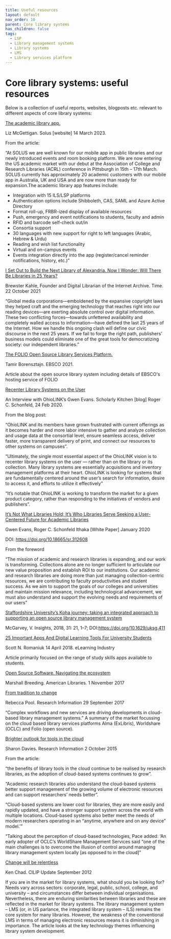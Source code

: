 ```yaml
---
title: Useful resources
layout: default
nav_order: 10
parent: Core library systems
has_children: false
tags:
  - LSP
  - Library management systems
  - Library systems
  - LMS
  - Library services platform
---
```


# Core library systems: useful resources

Below is a collection of useful reports, websites, blogposts etc. relevant to different aspects of core library systems:

[The academic library app. ](https://wp.sol.us/the-academic-library-app/#libraryevents)

Liz McGettigan. Solus \[website] 14 March 2023.

From the article:

“At SOLUS we are well known for our mobile app in public libraries and our newly introduced events and room booking platform. We are now entering the US academic market with our debut at the Association of College and Research Libraries (ACRL) conference in Pittsburgh in 15th – 17th March. SOLUS currently has approximately 20 academic customers with our mobile app in Australia, UK and USA and are now more than ready for expansion.The academic library app features include:

- Integration with 15 ILS/LSP platforms
- Authentication options include Shibboleth, CAS, SAML and Azure Active Directory
- Format roll-up, FRBR-ized display of available resources
- Push, emergency and event notifications to students, faculty and admin
- RFID and barcode self-check out/in
- Consortia support
- 30 languages with new support for right to left languages (Arabic, Hebrew & Urdu)
- Reading and wish list functionality
- Virtual and on-campus events
- Events integration directly into the app (register/cancel reminder notifications, history, etc.)”[](https://www.rluk.ac.uk/library-lending-fit-for-the-21st-century-controlled-digital-lending-in-the-uk/)

[](https://www.rluk.ac.uk/library-lending-fit-for-the-21st-century-controlled-digital-lending-in-the-uk/)[I Set Out to Build the Next Library of Alexandria. Now I Wonder: Will There Be Libraries in 25 Years? ](https://time.com/6108581/internet-archive-future-books/)

[](https://time.com/6108581/internet-archive-future-books/)Brewster Kahle, Founder and Digital Librarian of the Internet Archive. Time. 22 October 2021

“Global media corporations—emboldened by the expansive copyright laws they helped craft and the emerging technology that reaches right into our reading devices—are exerting absolute control over digital information. These two conflicting forces—towards unfettered availability and completely walled access to information—have defined the last 25 years of the Internet. How we handle this ongoing clash will define our civic discourse in the next 25 years. If we fail to forge the right path, publishers’ business models could eliminate one of the great tools for democratizing society: our independent libraries.”[](https://page.exlibrisgroup.com/hubfs/HQ_General/Ex%20Libris%20Controlled%20Digital%20Lending%20White%20Paper.pdf?hsLang=en)

[](https://page.exlibrisgroup.com/hubfs/HQ_General/Ex%20Libris%20Controlled%20Digital%20Lending%20White%20Paper.pdf?hsLang=en)[The FOLIO Open Source Library Services Platform.](<https://www.researchinformation.info/sites/default/files/content/white-paper/pdfs/The%20FOLIO%20Open%20Source%20Library%20Services%20Platform%20(2).pdf>)

Tamir Borensztajn. EBSCO 2021.

Article about the open source library system including details of EBSCO's hosting service of FOLIO[](https://scholarlykitchen.sspnet.org/2020/02/24/recenter-library-systems-interview-ohiolinks-gwen-evans/)

[Recenter Library Systems on the User](https://scholarlykitchen.sspnet.org/2020/02/24/recenter-library-systems-interview-ohiolinks-gwen-evans/)

[](https://scholarlykitchen.sspnet.org/2020/02/24/recenter-library-systems-interview-ohiolinks-gwen-evans/)An Interview with OhioLINK’s Gwen Evans. Scholarly Kitchen \[blog] Roger C. Schonfeld, 24 Feb 2020.

From the blog post:

“OhioLINK and its members have grown frustrated with current offerings as it becomes harder and more labor intensive to gather and analyze collection and usage data at the consortial level, ensure seamless access, deliver faster, more transparent delivery of print, and connect our resources to other systems on campuses”.

“Ultimately, the single most essential aspect of the OhioLINK vision is to recenter library systems on the user — rather than on the library or its collection. Many library systems are essentially acquisitions and inventory management platforms at their heart. OhioLINK is looking for systems that are fundamentally centered around the user’s search for information, desire to access it, and efforts to utilize it effectively”

“It’s notable that OhioLINK is working to transform the market for a given product category, rather than responding to the initiatives of vendors and publishers”.

[It’s Not What Libraries Hold; It’s Who Libraries Serve Seeking a User-Centered Future for Academic Libraries](https://sr.ithaka.org/publications/its-not-what-libraries-hold-its-who-libraries-serve/)

[](https://sr.ithaka.org/publications/its-not-what-libraries-hold-its-who-libraries-serve/)Gwen Evans, Roger C. Schonfeld Ithaka \[White Paper] January 2020

DOI: https://doi.org/10.18665/sr.312608

From the foreword

“The mission of academic and research libraries is expanding, and our work is transforming. Collections alone are no longer sufficient to articulate our new value proposition and establish ROI to our institutions. Our academic and research libraries are doing more than just managing collection-centric resources, we are contributing to faculty productivities and student success. As we aim to support the goals of our colleges and universities and maintain mission relevance, including technological advancement, we must also understand and support the evolving needs and requirements of our users”

[Staffordshire University’s Koha journey: taking an integrated approach to supporting an open source library management system](https://insights.uksg.org/articles/10.1629/uksg.411)

McGarvey, V. Insights, 2018, 31: 21, 1–7; DOI:https://doi.org/10.1629/uksg.411

[25 Important Apps And Digital Learning Tools For University Students](https://elearningindustry.com/25-digital-learning-tools-apps-university-students)

Scott N. Romaniuk 14 April 2018. eLearning Industry

Article primarily focused on the range of study skills apps available to students.

[Open Source Software. Navigating the ecosystem ](https://americanlibrariesmagazine.org/2017/11/01/open-source-software/)

Marshall Breeding. American Libraries. 1 November 2017[](https://www.researchinformation.info/feature/tradition-change)

[From tradition to change](https://www.researchinformation.info/feature/tradition-change)

[](https://www.researchinformation.info/feature/tradition-change)Rebecca Pool. Research Information 29 September 2017

“Complex workflows and new services are driving developments in cloud-based library management systems.” A summary of the market focussing on the cloud based library services platforms Alma (ExLibris), Worldshare (OCLC) and Folio (open source).[](https://www.researchinformation.info/feature/brighter-outlook-tools-cloud)

[Brighter outlook for tools in the cloud ](https://www.researchinformation.info/feature/brighter-outlook-tools-cloud)

[](https://www.researchinformation.info/feature/brighter-outlook-tools-cloud)Sharon Davies. Research Information 2 October 2015

From the article:

“the benefits of library tools in the cloud continue to be realised by research libraries, as the adoption of cloud-based systems continues to grow”.

“Academic research libraries also understand the cloud-based systems better support management of the growing volume of electronic resources and can support researchers’ needs better”.

“Cloud-based systems are lower cost for libraries, they are more easily and rapidly updated, and have a stronger support system across the world with multiple locations. Cloud-based systems also better meet the needs of modern researchers operating in an “anytime, anywhere and on any device” model.’”

“Talking about the perception of cloud-based technologies, Pace added: ‘An early adopter of OCLC’s WorldShare Management Services said “one of the main challenges is to overcome the illusion of control around managing library management system locally \[as opposed to in the cloud]”[](https://www.helibtech.com/_media/lms_change_will_be_relentless_cilipupdate_sept2012.pdf)

[Change will be relentless](https://www.helibtech.com/_media/lms_change_will_be_relentless_cilipupdate_sept2012.pdf)

[](https://www.helibtech.com/_media/lms_change_will_be_relentless_cilipupdate_sept2012.pdf)Ken Chad. CILIP Update September 2012

If you are in the market for library systems, what should you be looking for? Needs vary across sectors: corporate, legal, public, school, college, and university – and circumstances differ between individual organisations. Nevertheless, there are enduring similarities between libraries and these are reflected in the market for library systems. The library management system – LMS (or, in US parlance, the integrated library system – ILS) remains the core system for many libraries. However, the weakness of the conventional LMS in terms of managing electronic resources means it is diminishing in importance. The article looks at the key technology themes influencing library system development.
